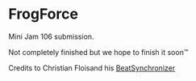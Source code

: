 # FrogForce
Mini Jam 106 submission.

Not completely finished but we hope to finish it soon™

Credits to Christian Floisand his [BeatSynchronizer](https://github.com/cfloisand/BeatSynchronizer)
